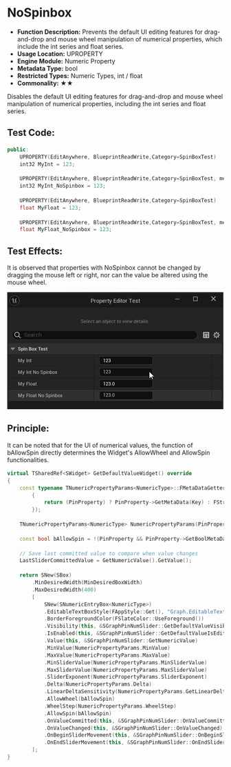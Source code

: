 # NoSpinbox

- **Function Description:** Prevents the default UI editing features for drag-and-drop and mouse wheel manipulation of numerical properties, which include the int series and float series.
- **Usage Location:** UPROPERTY
- **Engine Module:** Numeric Property
- **Metadata Type:** bool
- **Restricted Types:** Numeric Types, int / float
- **Commonality:** ★★

Disables the default UI editing features for drag-and-drop and mouse wheel manipulation of numerical properties, including the int series and float series.

## Test Code:

```cpp
public:
	UPROPERTY(EditAnywhere, BlueprintReadWrite,Category=SpinBoxTest)
	int32 MyInt = 123;

	UPROPERTY(EditAnywhere, BlueprintReadWrite,Category=SpinBoxTest, meta = (NoSpinbox = true))
	int32 MyInt_NoSpinbox = 123;

	UPROPERTY(EditAnywhere, BlueprintReadWrite,Category=SpinBoxTest)
	float MyFloat = 123;

	UPROPERTY(EditAnywhere, BlueprintReadWrite,Category=SpinBoxTest, meta = (NoSpinbox = true))
	float MyFloat_NoSpinbox = 123;
```

## Test Effects:

It is observed that properties with NoSpinbox cannot be changed by dragging the mouse left or right, nor can the value be altered using the mouse wheel.

![SpinBoxTest](SpinBoxTest.gif)

## Principle:

It can be noted that for the UI of numerical values, the function of bAllowSpin directly determines the Widget's AllowWheel and AllowSpin functionalities.

```cpp
virtual TSharedRef<SWidget>	GetDefaultValueWidget() override
{
	const typename TNumericPropertyParams<NumericType>::FMetaDataGetter MetaDataGetter = TNumericPropertyParams<NumericType>::FMetaDataGetter::CreateLambda([&](const FName& Key)
		{
			return (PinProperty) ? PinProperty->GetMetaData(Key) : FString();
		});

	TNumericPropertyParams<NumericType> NumericPropertyParams(PinProperty, PinProperty ? MetaDataGetter : nullptr);

	const bool bAllowSpin = !(PinProperty && PinProperty->GetBoolMetaData("NoSpinbox"));

	// Save last committed value to compare when value changes
	LastSliderCommittedValue = GetNumericValue().GetValue();

	return SNew(SBox)
		.MinDesiredWidth(MinDesiredBoxWidth)
		.MaxDesiredWidth(400)
		[
			SNew(SNumericEntryBox<NumericType>)
			.EditableTextBoxStyle(FAppStyle::Get(), "Graph.EditableTextBox")
			.BorderForegroundColor(FSlateColor::UseForeground())
			.Visibility(this, &SGraphPinNumSlider::GetDefaultValueVisibility)
			.IsEnabled(this, &SGraphPinNumSlider::GetDefaultValueIsEditable)
			.Value(this, &SGraphPinNumSlider::GetNumericValue)
			.MinValue(NumericPropertyParams.MinValue)
			.MaxValue(NumericPropertyParams.MaxValue)
			.MinSliderValue(NumericPropertyParams.MinSliderValue)
			.MaxSliderValue(NumericPropertyParams.MaxSliderValue)
			.SliderExponent(NumericPropertyParams.SliderExponent)
			.Delta(NumericPropertyParams.Delta)
			.LinearDeltaSensitivity(NumericPropertyParams.GetLinearDeltaSensitivityAttribute())
			.AllowWheel(bAllowSpin)
			.WheelStep(NumericPropertyParams.WheelStep)
			.AllowSpin(bAllowSpin)
			.OnValueCommitted(this, &SGraphPinNumSlider::OnValueCommitted)
			.OnValueChanged(this, &SGraphPinNumSlider::OnValueChanged)
			.OnBeginSliderMovement(this, &SGraphPinNumSlider::OnBeginSliderMovement)
			.OnEndSliderMovement(this, &SGraphPinNumSlider::OnEndSliderMovement)
		];
}
```
